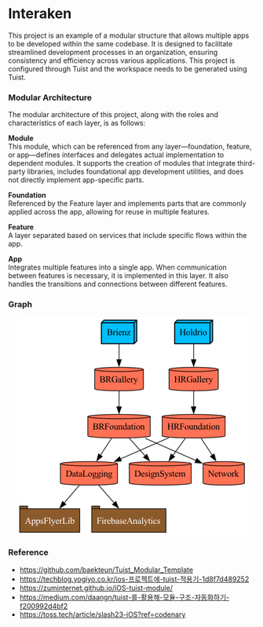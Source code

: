 # Interaken
This project is an example of a modular structure that allows multiple apps to be developed within the same codebase. It is designed to facilitate streamlined development processes in an organization, ensuring consistency and efficiency across various applications. This project is configured through Tuist and the workspace needs to be generated using Tuist.

### Modular Architecture
The modular architecture of this project, along with the roles and characteristics of each layer, is as follows:

**Module**   
This module, which can be referenced from any layer—foundation, feature, or app—defines interfaces and delegates actual implementation to dependent modules. It supports the creation of modules that integrate third-party libraries, includes foundational app development utilities, and does not directly implement app-specific parts.

**Foundation**   
Referenced by the Feature layer and implements parts that are commonly applied across the app, allowing for reuse in multiple features.

**Feature**   
A layer separated based on services that include specific flows within the app.

**App**   
Integrates multiple features into a single app. When communication between features is necessary, it is implemented in this layer. It also handles the transitions and connections between different features.

### Graph   
<p align="center"><img src="graph.png"></img></p>

### Reference
- https://github.com/baekteun/Tuist_Modular_Template
- https://techblog.yogiyo.co.kr/ios-프로젝트에-tuist-적용기-1d8f7d489252
- https://zuminternet.github.io/iOS-tuist-module/
- https://medium.com/daangn/tuist-를-활용해-모듈-구조-자동화하기-f200992d4bf2
- https://toss.tech/article/slash23-iOS?ref=codenary
